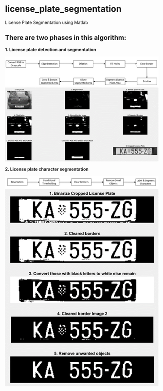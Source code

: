 # license_plate_segmentation
License Plate Segmentation using Matlab

## There are two phases in this algorithm: 

**1. License plate detection and segmentation** 

![alt text](https://github.com/Estherljm/license_plate_segmentation/blob/master/flowchart1.png)
![alt text](https://github.com/Estherljm/license_plate_segmentation/blob/master/results1.png)

**2. License plate character segmentation** 

![alt text](https://github.com/Estherljm/license_plate_segmentation/blob/master/flowchart2.png)
![alt text](https://github.com/Estherljm/license_plate_segmentation/blob/master/results2.png)
